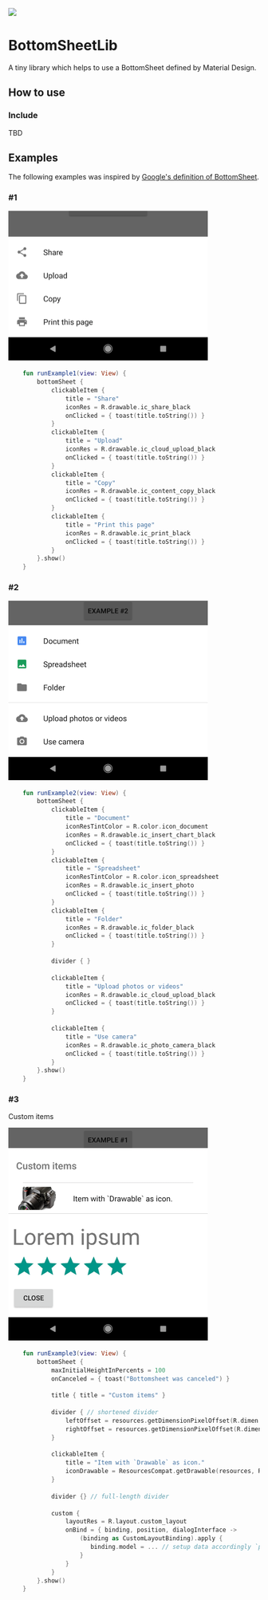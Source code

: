 [![](https://jitpack.io/v/allco/BottomSheetLib.svg)](https://jitpack.io/#allco/BottomSheetLib)

# BottomSheetLib
A tiny library which helps to use a BottomSheet defined by Material Design.

## How to use
### Include
TBD


## Examples
The following examples was inspired by [Google's definition of BottomSheet](https://material.io/guidelines/components/bottom-sheets.html#bottom-sheets-specs).  

### #1
<img src="doc/example1.png" alt="Example #1 image." width=400 /> 

```kotlin
    fun runExample1(view: View) {
        bottomSheet {
            clickableItem {
                title = "Share"
                iconRes = R.drawable.ic_share_black
                onClicked = { toast(title.toString()) }
            }
            clickableItem {
                title = "Upload"
                iconRes = R.drawable.ic_cloud_upload_black
                onClicked = { toast(title.toString()) }
            }
            clickableItem {
                title = "Copy"
                iconRes = R.drawable.ic_content_copy_black
                onClicked = { toast(title.toString()) }
            }
            clickableItem {
                title = "Print this page"
                iconRes = R.drawable.ic_print_black
                onClicked = { toast(title.toString()) }
            }
        }.show()
    }
```

### #2
<img src="doc/example2.png" alt="Example #2 image." width=400 />

```kotlin
    fun runExample2(view: View) {
        bottomSheet {
            clickableItem {
                title = "Document"
                iconResTintColor = R.color.icon_document
                iconRes = R.drawable.ic_insert_chart_black
                onClicked = { toast(title.toString()) }
            }
            clickableItem {
                title = "Spreadsheet"
                iconResTintColor = R.color.icon_spreadsheet
                iconRes = R.drawable.ic_insert_photo
                onClicked = { toast(title.toString()) }
            }
            clickableItem {
                title = "Folder"
                iconRes = R.drawable.ic_folder_black
                onClicked = { toast(title.toString()) }
            }

            divider { }

            clickableItem {
                title = "Upload photos or videos"
                iconRes = R.drawable.ic_cloud_upload_black
                onClicked = { toast(title.toString()) }
            }

            clickableItem {
                title = "Use camera"
                iconRes = R.drawable.ic_photo_camera_black
                onClicked = { toast(title.toString()) }
            }
        }.show()
    }

``` 

### #3
Custom items

<img src="doc/example3.png" alt="Example #3 image." width=400 />

```kotlin
    fun runExample3(view: View) {
        bottomSheet {
            maxInitialHeightInPercents = 100
            onCanceled = { toast("Bottomsheet was canceled") }

            title { title = "Custom items" }

            divider { // shortened divider
                leftOffset = resources.getDimensionPixelOffset(R.dimen.dividerLeftOffset)
                rightOffset = resources.getDimensionPixelOffset(R.dimen.dividerRightOffset)
            }

            clickableItem {
                title = "Item with `Drawable` as icon."
                iconDrawable = ResourcesCompat.getDrawable(resources, R.drawable.photo_icon, null)
            }
            
            divider {} // full-length divider

            custom {
                layoutRes = R.layout.custom_layout
                onBind = { binding, position, dialogInterface ->
                    (binding as CustomLayoutBinding).apply {
                       binding.model = ... // setup data accordingly `position`
                    }
                }
            }
        }.show()
    }
```
